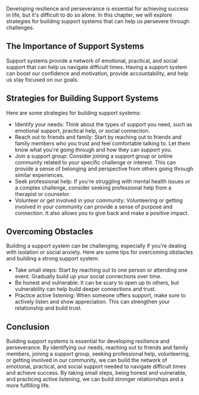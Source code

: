 
Developing resilience and perseverance is essential for achieving success in life, but it's difficult to do so alone. In this chapter, we will explore strategies for building support systems that can help us persevere through challenges.

The Importance of Support Systems
---------------------------------

Support systems provide a network of emotional, practical, and social support that can help us navigate difficult times. Having a support system can boost our confidence and motivation, provide accountability, and help us stay focused on our goals.

Strategies for Building Support Systems
---------------------------------------

Here are some strategies for building support systems:

* Identify your needs: Think about the types of support you need, such as emotional support, practical help, or social connection.
* Reach out to friends and family: Start by reaching out to friends and family members who you trust and feel comfortable talking to. Let them know what you're going through and how they can support you.
* Join a support group: Consider joining a support group or online community related to your specific challenge or interest. This can provide a sense of belonging and perspective from others going through similar experiences.
* Seek professional help: If you're struggling with mental health issues or a complex challenge, consider seeking professional help from a therapist or counselor.
* Volunteer or get involved in your community: Volunteering or getting involved in your community can provide a sense of purpose and connection. It also allows you to give back and make a positive impact.

Overcoming Obstacles
--------------------

Building a support system can be challenging, especially if you're dealing with isolation or social anxiety. Here are some tips for overcoming obstacles and building a strong support system:

* Take small steps: Start by reaching out to one person or attending one event. Gradually build up your social connections over time.
* Be honest and vulnerable: It can be scary to open up to others, but vulnerability can help build deeper connections and trust.
* Practice active listening: When someone offers support, make sure to actively listen and show appreciation. This can strengthen your relationship and build trust.

Conclusion
----------

Building support systems is essential for developing resilience and perseverance. By identifying our needs, reaching out to friends and family members, joining a support group, seeking professional help, volunteering, or getting involved in our community, we can build the network of emotional, practical, and social support needed to navigate difficult times and achieve success. By taking small steps, being honest and vulnerable, and practicing active listening, we can build stronger relationships and a more fulfilling life.
